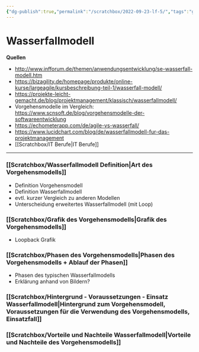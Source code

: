 ```yaml
---
{"dg-publish":true,"permalink":"/scratchbox/2022-09-23-lf-5/","tags":"gardenEntry","dgHomeLink":true,"dgPassFrontmatter":false}
---
```



# Wasserfallmodell

**Quellen** 

- http://www.infforum.de/themen/anwendungsentwicklung/se-wasserfall-modell.htm
- https://bizagility.de/homepage/produkte/online-kurse/largeagile/kursbeschreibung-teil-1/wasserfall-modell/
- https://projekte-leicht-gemacht.de/blog/projektmanagement/klassisch/wasserfallmodell/
- Vorgehensmodelle im Vergleich: https://www.scnsoft.de/blog/vorgehensmodelle-der-softwareentwicklung
- https://echometerapp.com/de/agile-vs-wasserfall/
- https://www.lucidchart.com/blog/de/wasserfallmodell-fur-das-projektmanagement
- [[Scratchbox/IT Berufe|IT Berufe]]

---

 ### [[Scratchbox/Wasserfallmodell Definition|Art des Vorgehensmodells]]
 - Definition Vorgehensmodell
 - Definition Wasserfallmodell
 - evtl. kurzer Vergleich zu anderen Modellen
 - Unterscheidung erweitertes Wasserfallmodell (mit Loop)

 ### [[Scratchbox/Grafik des Vorgehensmodells|Grafik des Vorgehensmodells]]
- Loopback Grafik
 
### [[Scratchbox/Phasen des Vorgehensmodells|Phasen des Vorgehensmodells + Ablauf der Phasen]] 
- Phasen des typischen Wasserfallmodells
- Erklärung anhand von Bildern?

### [[Scratchbox/Hintergrund - Voraussetzungen - Einsatz Wasserfallmodell|Hintergrund zum Vorgehensmodell, Voraussetzungen für die Verwendung des Vorgehensmodells, Einsatzfall]]

### [[Scratchbox/Vorteile und Nachteile Wasserfallmodell|Vorteile und Nachteile des Vorgehensmodells]]
